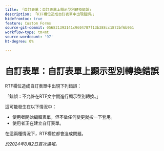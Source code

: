 ```yaml
---
title: 「自訂表單：自訂表單上顯示型別轉換錯誤」
description: 「RTF欄位造成自訂表單中出現錯誤。」
hidefromtoc: true
feature: Custom Forms
source-git-commit: 056821393141c9604707f13b388cc1872bf6b961
workflow-type: tm+mt
source-wordcount: '97'
ht-degree: 0%

---
```



# 自訂表單：自訂表單上顯示型別轉換錯誤

RTF欄位造成自訂表單中出現下列錯誤：

「錯誤：不允許在RTF文字間進行顯示型別轉換。」

這可能發生在以下情況中：

* 使用者開始編輯表單，但不做任何變更就按一下套用。
* 使用者正在建立自訂表單。

在這兩種情況下，RTF欄位都會造成問題。

_於2024年8月2日首次通報。_
